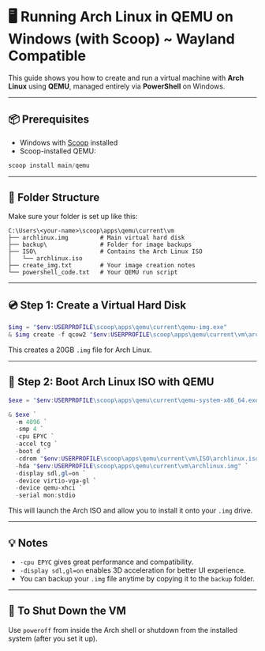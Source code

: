 # 🖥️ Running Arch Linux in QEMU on Windows (with Scoop) ~ Wayland Compatible

This guide shows you how to create and run a virtual machine with **Arch Linux** using **QEMU**, managed entirely via **PowerShell** on Windows.

---

## 📦 Prerequisites

- Windows with [Scoop](https://scoop.sh/) installed
- Scoop-installed QEMU:

```powershell
scoop install main/qemu
```

---

## 📁 Folder Structure

Make sure your folder is set up like this:

```
C:\Users\<your-name>\scoop\apps\qemu\current\vm
├── archlinux.img         # Main virtual hard disk
├── backup\               # Folder for image backups
├── ISO\                  # Contains the Arch Linux ISO
│   └── archlinux.iso
├── create_img.txt        # Your image creation notes
└── powershell_code.txt   # Your QEMU run script
```

---

## 💿 Step 1: Create a Virtual Hard Disk

```powershell
$img = "$env:USERPROFILE\scoop\apps\qemu\current\qemu-img.exe"
& $img create -f qcow2 "$env:USERPROFILE\scoop\apps\qemu\current\vm\archlinux.img" 20G
```

This creates a 20GB `.img` file for Arch Linux.

---

## 🚀 Step 2: Boot Arch Linux ISO with QEMU

```powershell
$exe = "$env:USERPROFILE\scoop\apps\qemu\current\qemu-system-x86_64.exe"

& $exe `
  -m 4096 `
  -smp 4 `
  -cpu EPYC `
  -accel tcg `
  -boot d `
  -cdrom "$env:USERPROFILE\scoop\apps\qemu\current\vm\ISO\archlinux.iso" `
  -hda "$env:USERPROFILE\scoop\apps\qemu\current\vm\archlinux.img" `
  -display sdl,gl=on `
  -device virtio-vga-gl `
  -device qemu-xhci `
  -serial mon:stdio
```

This will launch the Arch ISO and allow you to install it onto your `.img` drive.

---

## 💡 Notes

- `-cpu EPYC` gives great performance and compatibility.
- `-display sdl,gl=on` enables 3D acceleration for better UI experience.
- You can backup your `.img` file anytime by copying it to the `backup` folder.

---

## 🧼 To Shut Down the VM

Use `poweroff` from inside the Arch shell or shutdown from the installed system (after you set it up).
